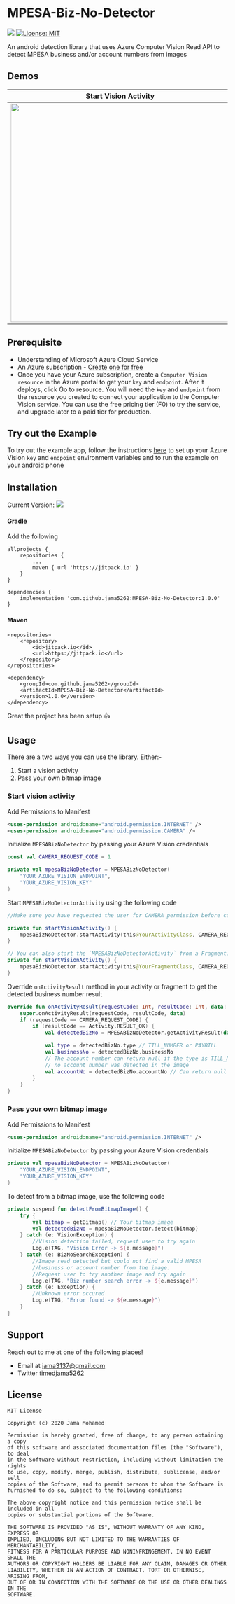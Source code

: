 # MPESA-Biz-No-Detector

[![](https://jitpack.io/v/jama5262/MPESA-Biz-No-Detector.svg)](https://jitpack.io/#jama5262/MPESA-Biz-No-Detector)
[![License: MIT](https://img.shields.io/badge/License-MIT-yellow.svg)](https://opensource.org/licenses/MIT)


An android detection library that uses Azure Computer Vision Read API to detect MPESA business and/or account numbers from images

## Demos

Start Vision Activity | Pass a Bitmap
------------ | -------------
<img src="https://github.com/jama5262/MPESA-Biz-No-Detector/blob/1.0.0/art/art3.gif" height="500px"> | <img src="https://github.com/jama5262/MPESA-Biz-No-Detector/blob/1.0.0/art/art2.gif" height="500px">

## Prerequisite
- Understanding of Microsoft Azure Cloud Service
- An Azure subscription - [Create one for free](https://azure.microsoft.com)
- Once you have your Azure subscription, create a `Computer Vision resource` in the Azure portal to get your `key` and `endpoint`. After it deploys, click Go to resource.
You will need the `key` and `endpoint` from the resource you created to connect your application to the Computer Vision service. You can use the free pricing tier (F0) to try the service, and upgrade later to a paid tier for production.

## Try out the Example
To try out the example app, follow the instructions [here](https://github.com/jama5262/MPESA-Business-No-Detector/tree/1.0.0/app) to set up your Azure Vision `key` and `endpoint` environment variables and to run the example on your android phone

## Installation

Current Version: [![](https://jitpack.io/v/jama5262/MPESA-Biz-No-Detector.svg)](https://jitpack.io/#jama5262/MPESA-Biz-No-Detector)

#### Gradle

Add the following

```
allprojects {
    repositories {
        ...
        maven { url 'https://jitpack.io' }
    }
}
```

```
dependencies {
    implementation 'com.github.jama5262:MPESA-Biz-No-Detector:1.0.0'
}
```

#### Maven

```
<repositories>
    <repository>
        <id>jitpack.io</id>
        <url>https://jitpack.io</url>
    </repository>
</repositories>
```

```
<dependency>
    <groupId>com.github.jama5262</groupId>
    <artifactId>MPESA-Biz-No-Detector</artifactId>
    <version>1.0.0</version>
</dependency>
```

Great the project has been setup 👍

## Usage

There are a two ways you can use the library. Either:-
1. Start a vision activity
2. Pass your own bitmap image

### Start vision activity

Add Permissions to Manifest
```xml
<uses-permission android:name="android.permission.INTERNET" />
<uses-permission android:name="android.permission.CAMERA" />
```

Initialize `MPESABizNoDetector` by passing your Azure Vision credentials

```kotlin
const val CAMERA_REQUEST_CODE = 1

private val mpesaBizNoDetector = MPESABizNoDetector(
    "YOUR_AZURE_VISION_ENDPOINT",
    "YOUR_AZURE_VISION_KEY"
)
```

Start `MPESABizNoDetectorActivity` using the following code

```kotlin
//Make sure you have requested the user for CAMERA permission before continuing

private fun startVisionActivity() {
    mpesaBizNoDetector.startActivity(this@YourActivityClass, CAMERA_REQUEST_CODE)
}

// You can also start the `MPESABizNoDetectorActivity` from a Fragment. See below
private fun startVisionActivity() {
    mpesaBizNoDetector.startActivity(this@YourFragmentClass, CAMERA_REQUEST_CODE)
}
```

Override `onActivityResult` method in your activity or fragment to get the detected business number result

```kotlin
override fun onActivityResult(requestCode: Int, resultCode: Int, data: Intent?) {
    super.onActivityResult(requestCode, resultCode, data)
    if (requestCode == CAMERA_REQUEST_CODE) {
        if (resultCode == Activity.RESULT_OK) {
            val detectedBizNo = MPESABizNoDetector.getActivityResult(data!!)

            val type = detectedBizNo.type // TILL_NUMBER or PAYBILL
            val businessNo = detectedBizNo.businessNo
            // The account number can return null if the type is TILL_NUMBER or
            // no account number was detected in the image
            val accountNo = detectedBizNo.accountNo // Can return null
        }
    }
}
```

### Pass your own bitmap image

Add Permissions to Manifest
```xml
<uses-permission android:name="android.permission.INTERNET" />
```

Initialize `MPESABizNoDetector` by passing your Azure Vision credentials

```kotlin
private val mpesaBizNoDetector = MPESABizNoDetector(
    "YOUR_AZURE_VISION_ENDPOINT",
    "YOUR_AZURE_VISION_KEY"
)
```
To detect from a bitmap image, use the following code

```kotlin
private suspend fun detectFromBitmapImage() {
    try {
        val bitmap = getBitmap() // Your bitmap image
        val detectedBizNo = mpesaBizNoDetector.detect(bitmap)
    } catch (e: VisionException) {
        //Vision detection failed, request user to try again
        Log.e(TAG, "Vision Error -> ${e.message}")
    } catch (e: BizNoSearchException) {
        //Image read detected but could not find a valid MPESA
        //business or account number from the image.
        //Request user to try another image and try again
        Log.e(TAG, "Biz number search error -> ${e.message}")
    } catch (e: Exception) {
        //Unknown error occured
        Log.e(TAG, "Error found -> ${e.message}")
    }
}
```

## Support

Reach out to me at one of the following places!

- Email at jama3137@gmail.com
- Twitter [timedjama5262](https://twitter.com/timedjama5262)

## License

```
MIT License

Copyright (c) 2020 Jama Mohamed

Permission is hereby granted, free of charge, to any person obtaining a copy
of this software and associated documentation files (the "Software"), to deal
in the Software without restriction, including without limitation the rights
to use, copy, modify, merge, publish, distribute, sublicense, and/or sell
copies of the Software, and to permit persons to whom the Software is
furnished to do so, subject to the following conditions:

The above copyright notice and this permission notice shall be included in all
copies or substantial portions of the Software.

THE SOFTWARE IS PROVIDED "AS IS", WITHOUT WARRANTY OF ANY KIND, EXPRESS OR
IMPLIED, INCLUDING BUT NOT LIMITED TO THE WARRANTIES OF MERCHANTABILITY,
FITNESS FOR A PARTICULAR PURPOSE AND NONINFRINGEMENT. IN NO EVENT SHALL THE
AUTHORS OR COPYRIGHT HOLDERS BE LIABLE FOR ANY CLAIM, DAMAGES OR OTHER
LIABILITY, WHETHER IN AN ACTION OF CONTRACT, TORT OR OTHERWISE, ARISING FROM,
OUT OF OR IN CONNECTION WITH THE SOFTWARE OR THE USE OR OTHER DEALINGS IN THE
SOFTWARE.
```
